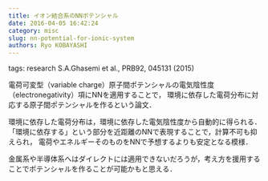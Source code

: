 ```yaml
---
title: イオン結合系のNNポテンシャル
date: 2016-04-05 16:42:24
category: misc
slug: nn-potential-for-ionic-system
authors: Ryo KOBAYASHI
---
```


tags: research
S.A.Ghasemi et al., PRB92, 045131 (2015)

電荷可変型（variable
charge）原子間ポテンシャルの電気陰性度（electronegativity）項にNNを適用することで，
環境に依存した電荷分布に対応する原子間ポテンシャルを作るという論文．

環境に依存した電荷分布は，環境に依存した電気陰性度から自動的に得られる．
「環境に依存する」という部分を近距離のNNで表現することで，計算不可も抑えられ，
電荷やエネルギーそのものをNNで予想するよりも安定となる模様．

金属系や半導体系へはダイレクトには適用できないだろうが，考え方を援用することでポテンシャルを作ることが可能かもと思える．
